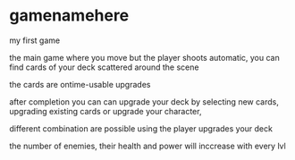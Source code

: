# gamenamehere
my first game

the main game where you move but the player shoots automatic, you can find cards of your deck scattered around the scene

the cards are ontime-usable upgrades

after completion you can can upgrade your deck by selecting new cards, upgrading existing cards or upgrade your character,

different combination are possible using the player upgrades your deck

the number of enemies, their health and power will inccrease with every lvl



